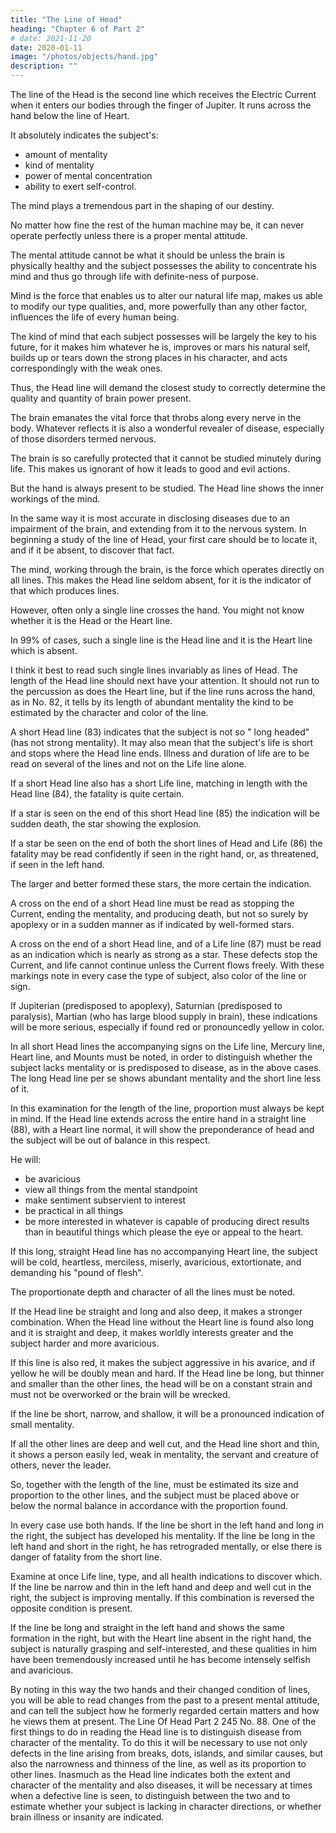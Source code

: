 ```yaml
---
title: "The Line of Head"
heading: "Chapter 6 of Part 2"
# date: 2021-11-20
date: 2020-01-11
image: "/photos/objects/hand.jpg"
description: ""
---
```




The line of the Head is the second line which receives the Electric Current when it enters our bodies through the finger of Jupiter. It runs <!-- , is the line which may be seen tracing its way --> across the hand below the line of Heart.

<!-- It is an important line, and innumerable experiments have shown that  -->

It absolutely indicates the subject's:
- amount of mentality
- kind of mentality
- power of mental concentration
- ability to exert self-control. 

<!-- The importance of this line will be recognized when we consider what  -->

The mind plays a tremendous part in the shaping of our destiny. 

No matter how fine the rest of the human machine may be, it can never operate perfectly unless there is a proper mental attitude. 

The mental attitude cannot be what it should be unless the brain is physically healthy and the subject possesses the ability to concentrate his mind and thus go through life with definite-ness of purpose. 

Mind is the force that enables us to alter our natural life map, makes us able to modify our type qualities, and, more powerfully than any other factor, influences the life of every human being. 

The kind of mind that each subject possesses will be largely the key to his future, for it makes him whatever he is, improves or mars his natural self, builds up or tears down the strong places in his character, and acts correspondingly with the weak ones. 

Thus, the Head line will demand the closest study to correctly determine the quality and quantity of brain power present. 

<!-- The Line Of Head 239 No. 82.  -->

The brain emanates the vital force that throbs along every nerve in the body. Whatever reflects it is also a wonderful revealer of disease, especially of those disorders termed nervous. 

<!-- As the human brain is locked within the skull and is so extremely delicate and sensitive that physical examination of it cannot be made with safety, it is only when accident has laid bare certain portions that its workings can be studied. Even the closest microscopical examination fails to reveal any essential difference in structure between the brain of a man of high intellectual endowments and blameless moral life and that of a criminal of the most brutal type.

This is verified in post-mortem examinations before a body of scientific experts.  -->

The brain is so carefully protected that it cannot be studied minutely during life. This makes us <!--  that we have not yet learned to locate in it the seats --> ignorant of how it leads to good and evil actions. 

But the hand is always present to be studied. The Head line shows the inner workings of the mind. 

<!-- Therefore, for the present we must be satisfied to use the Head line rather than the brain itself to discover the workings of the mind, and we can feel satisfied that it accurately records the information. 

All of the data which is incorporated in this chapter concerning the Head line is the record of careful examinations and verifications, and it is because these numerous examinations have been so universally accurate that I unhesitatingly state that the line of Head may be relied upon as a revealer of the amount and condition of the mentality of any subject.  -->

In the same way it is most accurate in disclosing diseases due to an impairment of the brain, and extending from it to the nervous system. In beginning a study of the line of Head, your first care should be to locate it, and if it be absent, to discover that fact. 

The mind, working through the brain, is the force which operates directly on all lines. This makes the Head line seldom absent, for it is the indicator of that which produces lines. 

However, often only a single line crosses the hand. You might not know whether it is <!-- , and you may be at a loss to tell whether it is --> the Head or the Heart line. 

In 99% of cases, such a single line is the Head line and it is the Heart line which is absent. 

I think it best to read such single lines invariably as lines of Head. The length of the Head line should next have your attention. It should not run to the percussion as does the Heart line, but if the line runs across the hand, as in No. 82, it tells by its length of abundant mentality the kind to be estimated by the character and color of the line. 

A short Head line (83) indicates that the subject is not so " long headed" (has not strong mentality). It may also mean that the subject's life is short and stops where the Head line ends. Illness and duration of life are to be read on several of the lines and not on the Life line alone.

<!-- The Line Of Head 240 No. 83. The Line Of Head 241 No. 84. The Line Of Head 242 No. 85  -->


If a short Head line also has a short Life line, matching in length with the Head line (84), the fatality is quite certain.

If a star is seen on the end of this short Head line (85) the indication will be sudden death, the star showing the explosion. 

If a star be seen on the end of both the short lines of Head and Life (86) the fatality may be read confidently if seen in the right hand, or, as threatened, if seen in the left hand. 

The larger and better formed these stars, the more certain the indication. 

A cross on the end of a short Head line must be read as stopping the Current, ending the mentality, and producing death, but not so surely by apoplexy or in a sudden manner as if indicated by well-formed stars. 

A cross on the end of a short Head line, and of a Life line (87) must be read as an indication which is nearly as strong as a star. These defects stop the Current, and life cannot continue unless the Current flows freely. With these markings note in every case the type of subject, also color of the line or sign. 

If Jupiterian (predisposed to apoplexy), Saturnian (predisposed to paralysis), Martian (who has large blood supply in brain), these indications will be more serious, especially if found red or pronouncedly yellow in color. 

In all short Head lines the accompanying signs on the Life line, Mercury line, Heart line, and Mounts must be noted, in order to distinguish whether the subject lacks mentality or is predisposed to disease, as in the above cases. The long Head line per se shows abundant mentality and the short line less of it. 

<!-- The Line Of Head 243 No. 86. The Line Of Head 244 No. 87. --> 

In this examination for the length of the line, proportion must always be kept in mind. If the Head line extends across the entire hand in a straight line (88), with a Heart line normal, it will show the preponderance of head and the subject will be out of balance in this respect. 

He will:
- be avaricious
- view all things from the mental standpoint
- make sentiment subservient to interest
- be practical in all things
- be more interested in whatever is capable of producing direct results than in beautiful things which please the eye or appeal to the heart. 

If this long, straight Head line has no accompanying Heart line, the subject will be cold, heartless, merciless, miserly, avaricious, extortionate, and demanding his "pound of flesh". 

The proportionate depth and character of all the lines must be noted. 

If the Head line be straight and long and also deep, it makes a stronger combination. When the Head line without the Heart line is found also long and it is straight and deep, it makes worldly interests greater and the subject harder and more avaricious. 

If this line is also red, it makes the subject aggressive in his avarice, and if yellow he will be doubly mean and hard. If the Head line be long, but thinner and smaller than the other lines, the head will be on a constant strain and must not be overworked or the brain will be wrecked. 

If the line be short, narrow, and shallow, it will be a pronounced indication of small mentality. 

If all the other lines are deep and well cut, and the Head line short and thin, it shows a person easily led, weak in mentality, the servant and creature of others, never the leader. 

So, together with the length of the line, must be estimated its size and proportion to the other lines, and the subject must be placed above or below the normal balance in accordance with the proportion found. 

In every case use both hands. If the line be short in the left hand and long in the right, the subject has developed his mentality. If the line be long in the left hand and short in the right, he has retrograded mentally, or else there is danger of fatality from the short line. 

Examine at once Life line, type, and all health indications to discover which. If the line be narrow and thin in the left hand and deep and well cut in the right, the subject is improving mentally. If this combination is reversed the opposite condition is present. 

If the line be long and straight in the left hand and shows the same formation in the right, but with the Heart line absent in the right hand, the subject is naturally grasping and self-interested, and these qualities in him have been tremendously increased until he has become intensely selfish and avaricious.

By noting in this way the two hands and their changed condition of lines, you will be able to read changes from the past to a present mental attitude, and can tell the subject how he formerly regarded certain matters and how he views them at present. The Line Of Head Part 2 245 No. 88. One of the first things to do in reading the Head line is to distinguish disease from character of the mentality. To do this it will be necessary to use not only defects in the line arising from breaks, dots, islands, and similar causes, but also the narrowness and thinness of the line, as well as its proportion to other lines. Inasmuch as the Head line indicates both the extent and character of the mentality and also diseases, it will be necessary at times when a defective line is seen, to distinguish between the two and to estimate whether your subject is lacking in character directions, or whether brain illness or insanity are indicated. 

